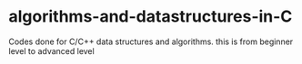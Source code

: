 # algorithms-and-datastructures-in-C
Codes done for C/C++ data structures and algorithms. this is from beginner level to advanced level
